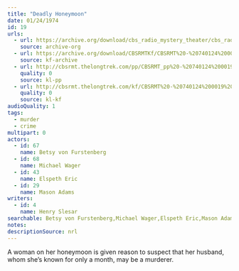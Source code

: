 ```yaml
---
title: "Deadly Honeymoon"
date: 01/24/1974
id: 19
urls: 
  - url: https://archive.org/download/cbs_radio_mystery_theater/cbs_radio_mystery_theater-0001-0050.zip/cbs_radio_mystery_theater-0001-0050%2Fcbsrmt_0019_deadly_honeymoon.mp3
    source: archive-org
  - url: https://archive.org/download/CBSRMTKf/CBSRMT%20-%20740124%200019%20Deadly%20Honeymoon_kf.mp3
    source: kf-archive
  - url: http://cbsrmt.thelongtrek.com/pp/CBSRMT_pp%20-%20740124%200019%20Deadly%20Honeymoon.mp3
    quality: 0
    source: kl-pp
  - url: http://cbsrmt.thelongtrek.com/kf/CBSRMT%20-%20740124%200019%20Deadly%20Honeymoon_kf.mp3
    quality: 0
    source: kl-kf
audioQuality: 1
tags: 
  - murder
  - crime
multipart: 0
actors:  
  - id: 67
    name: Betsy von Furstenberg  
  - id: 68
    name: Michael Wager  
  - id: 43
    name: Elspeth Eric  
  - id: 29
    name: Mason Adams
writers:  
  - id: 4
    name: Henry Slesar
searchable: Betsy von Furstenberg,Michael Wager,Elspeth Eric,Mason Adams Henry Slesar
notes: 
descriptionSource: nrl
---
```

A woman on her honeymoon is given reason to suspect that her husband, whom she’s known for only a month, may be a murderer.